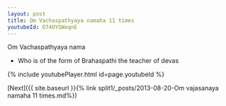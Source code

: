 ```yaml
---
layout: post
title: Om Vachaspathyaya namaha 11 times
youtubeId: O74OYSWeqnE
---
```

 
 
Om Vachaspathyaya nama 
 
 -  Who is of the form of Brahaspathi  the teacher of devas 
 
  
 
  
 
 
 
 
 
 


{% include youtubePlayer.html id=page.youtubeId %}
 
[Next]({{ site.baseurl }}{% link  split1/_posts/2013-08-20-Om vajasanaya namaha 11 times.md%})
 
